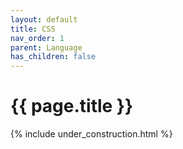 ```yaml
---
layout: default
title: CSS
nav_order: 1
parent: Language
has_children: false
---
```


{{ page.title }}
======================

{% include under_construction.html %}


<br>

<br>